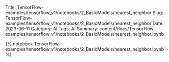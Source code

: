 Title: TensorFlow-examples/tensorflow_v1/notebooks/2_BasicModels/nearest_neighbor
Slug: TensorFlow-examples/tensorflow_v1/notebooks/2_BasicModels/nearest_neighbor
Date: 2023-06-11
Category: AI
Tags: AI
Summary: content/docs/TensorFlow-examples/tensorflow_v1/notebooks/2_BasicModels/nearest_neighbor.ipynb

{% notebook TensorFlow-examples/tensorflow_v1/notebooks/2_BasicModels/nearest_neighbor.ipynb %}